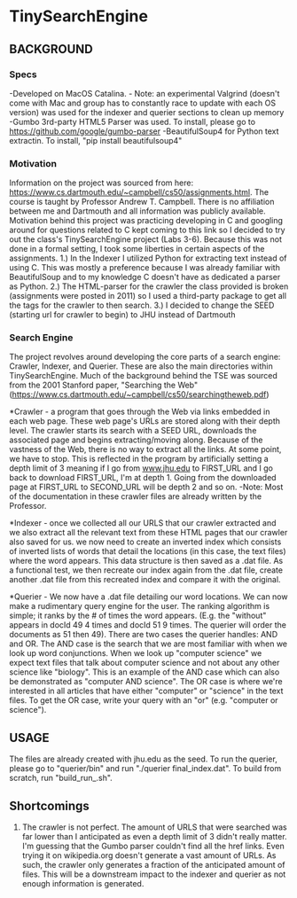 # TinySearchEngine 

## BACKGROUND  

### Specs 

-Developed on MacOS Catalina. 
	- Note: an experimental Valgrind (doesn't come with Mac and group has to constantly race to update with each OS version) was used for the indexer and querier sections to clean up memory 
-Gumbo 3rd-party HTML5 Parser was used. To install, please go to https://github.com/google/gumbo-parser
-BeautifulSoup4 for Python text extractin. To install, "pip install beautifulsoup4" 

### Motivation  

Information on the project was sourced from here: https://www.cs.dartmouth.edu/~campbell/cs50/assignments.html. 
The course is taught by Professor Andrew T. Campbell. There is no affiliation between me and Dartmouth and all 
information was publicly available. Motivation behind this project was practicing developing 
in C and googling around for questions related to C kept coming to this link so I decided to try out the class's 
TinySearchEngine project (Labs 3-6). Because this was not done in a formal setting, I took some liberties in 
certain aspects of the assignments. 
	1.) In the Indexer I utilized Python for extracting text instead of using C. This was mostly a preference because I was already familiar with BeautifulSoup
 	and to my knowledge C doesn't have as dedicated a parser as Python. 
	2.) The HTML-parser for the crawler the class provided is broken (assignments were posted in 2011) so I used a third-party package 
	to get all the <href> tags for the crawler to then search.
	3.) I decided to change the SEED (starting url for crawler to begin) to JHU instead of Dartmouth 

### Search Engine 

The project revolves around developing the core parts of a search engine: Crawler, Indexer, and Querier. These are also the 
main directories within TinySearchEngine. Much of the background behind the TSE was sourced from the 2001 Stanford paper, "Searching the Web"
(https://www.cs.dartmouth.edu/~campbell/cs50/searchingtheweb.pdf) 

*Crawler - a program that goes through the Web via links embedded in each web page. These web page's URLs are stored along with their 
depth level. The crawler starts its search with a SEED URL, downloads the associated page and begins extracting/moving along. Because 
of the vastness of the Web, there is no way to extract all the links. At some point, we have to stop. This is reflected in the program
by artificially setting a depth limit of 3 meaning if I go from www.jhu.edu to FIRST_URL and I go back to download FIRST_URL, I'm at depth
1\. Going from the downloaded page at FIRST_URL to SECOND_URL will be depth 2 and so on. 
	-Note: Most of the documentation in these crawler files are already written by the Professor.

*Indexer - once we collected all our URLS that our crawler extracted and we also extract all the relevant text from these HTML pages that 
our crawler also saved for us. we now need to create an inverted index which consists of inverted lists of words that detail the locations 
(in this case, the text files) where the word appears. This data structure is then saved as a .dat file. As a functional test, we then 
recreate our index again from the .dat file, create another .dat file from this recreated index and compare it with the original. 

*Querier - We now have a .dat file detailing our word locations. We can now make a rudimentary query engine for the user. The ranking algorithm
is simple; it ranks by the # of times the word appears. (E.g. the  "without" appears in docId 49 4 times and docId 51 9 times. The querier will order the documents as 51 then 49). There are two cases the querier handles: AND and OR. The AND case is the search that we are most familiar with when we look up word 
conjunctions. When we look up "computer science" we expect text files that talk about computer science and not about any other science like "biology". 
This is an example of the AND case which can also be demonstrated as "computer AND science". The OR case is where we're interested in all articles that 
have either "computer" or "science" in the text files. To get the OR case, write your query with an "or" (e.g. "computer or science"). 

## USAGE 

The files are already created with jhu.edu as the seed. To run the querier, please go to "querier/bin" and run "./querier final\_index.dat". 
To build from scratch, run "build\_run\_.sh". 

## Shortcomings 

1. The crawler is not perfect. The amount of URLS that were searched was far lower than I anticipated as even a depth limit of 3 didn't really matter. I'm guessing that the Gumbo parser couldn't find all the href links. Even trying it on wikipedia.org doesn't generate a vast amount of URLs. As such, the crawler only generates a fraction of the anticipated amount of files. This will be a downstream impact to the indexer and querier as not enough information is generated. 













